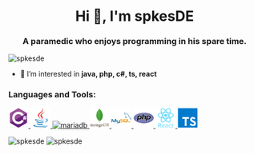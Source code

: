 <h1 align="center">Hi 👋, I'm spkesDE</h1>
<h3 align="center">A paramedic who enjoys programming in his spare time.</h3>

<p align="left"> <img src="https://komarev.com/ghpvc/?username=spkesde&label=Profile%20views&color=0e75b6&style=flat" alt="spkesde" /> </p>

- 👀 I’m interested in **java, php, c#, ts, react**

<h3 align="left">Languages and Tools:</h3>
<p align="left"> <a href="https://www.w3schools.com/cs/" target="_blank" rel="noreferrer"> <img src="https://raw.githubusercontent.com/devicons/devicon/master/icons/csharp/csharp-original.svg" alt="csharp" width="40" height="40"/> </a> <a href="https://www.java.com" target="_blank" rel="noreferrer"> <img src="https://raw.githubusercontent.com/devicons/devicon/master/icons/java/java-original.svg" alt="java" width="40" height="40"/> </a> <a href="https://mariadb.org/" target="_blank" rel="noreferrer"> <img src="https://www.vectorlogo.zone/logos/mariadb/mariadb-icon.svg" alt="mariadb" width="40" height="40"/> </a> <a href="https://www.mongodb.com/" target="_blank" rel="noreferrer"> <img src="https://raw.githubusercontent.com/devicons/devicon/master/icons/mongodb/mongodb-original-wordmark.svg" alt="mongodb" width="40" height="40"/> </a> <a href="https://www.mysql.com/" target="_blank" rel="noreferrer"> <img src="https://raw.githubusercontent.com/devicons/devicon/master/icons/mysql/mysql-original-wordmark.svg" alt="mysql" width="40" height="40"/> </a> <a href="https://www.php.net" target="_blank" rel="noreferrer"> <img src="https://raw.githubusercontent.com/devicons/devicon/master/icons/php/php-original.svg" alt="php" width="40" height="40"/> </a> <a href="https://reactjs.org/" target="_blank" rel="noreferrer"> <img src="https://raw.githubusercontent.com/devicons/devicon/master/icons/react/react-original-wordmark.svg" alt="react" width="40" height="40"/> </a> <a href="https://www.typescriptlang.org/" target="_blank" rel="noreferrer"> <img src="https://raw.githubusercontent.com/devicons/devicon/master/icons/typescript/typescript-original.svg" alt="typescript" width="40" height="40"/> </a> </p>

<p><img align="center" width=400 src="https://github-readme-stats.vercel.app/api?username=spkesDE&count_private=true&show_icons=true&theme=radical" alt="spkesde" />
  <img align="center" width=400 src="https://github-readme-stats.vercel.app/api/wakatime?username=spkes&api_domain=wakapi.spkes.dev&bg_color=30,e96443,904e95&langs_count=8&title_color=fff&display_format=percent&text_color=fff&custom_title=Languages&layout=compact" alt="spkesde" /></p>
